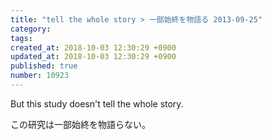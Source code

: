 ```yaml
---
title: "tell the whole story > 一部始終を物語る 2013-09-25"
category: 
tags: 
created_at: 2018-10-03 12:30:29 +0900
updated_at: 2018-10-03 12:30:29 +0900
published: true
number: 10923
---
```


But this study doesn't tell the whole story.

この研究は一部始終を物語らない。
